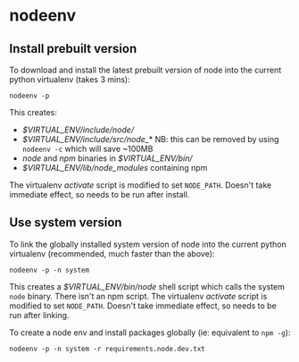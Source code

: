 # nodeenv

## Install prebuilt version

To download and install the latest prebuilt version of node into the current python virtualenv (takes 3 mins):

```
nodeenv -p
```

This creates:

- *$VIRTUAL_ENV/include/node/*
- *$VIRTUAL_ENV/include/src/node_** NB: this can be removed by using `nodeenv -c` which will save ~100MB
- *node* and *npm* binaries in *$VIRTUAL_ENV/bin/*
- *$VIRTUAL_ENV/lib/node_modules* containing npm

The virtualenv *activate* script is modified to set `NODE_PATH`. Doesn't take immediate effect, so needs to be run after install.

## Use system version

To link the globally installed system version of node into the current python virtualenv (recommended, much faster than the above):

```
nodeenv -p -n system
````

This creates a *$VIRTUAL_ENV/bin/node* shell script which calls the system `node` binary. There isn't an npm script. The virtualenv *activate* script is modified to set `NODE_PATH`. Doesn't take immediate effect, so needs to be run after linking.

To create a node env and install packages globally (ie: equivalent to `npm -g`):

```
nodeenv -p -n system -r requirements.node.dev.txt
```

